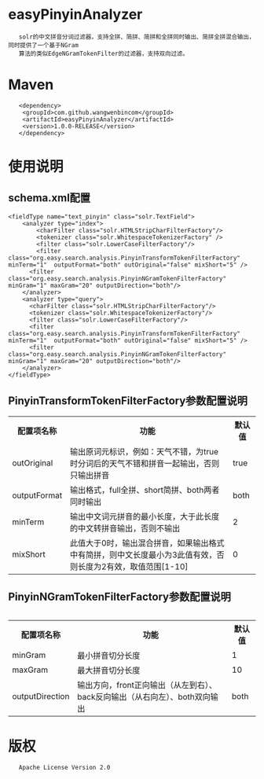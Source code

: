 # easyPinyinAnalyzer
       solr的中文拼音分词过滤器，支持全拼、简拼、简拼和全拼同时输出、简拼全拼混合输出，同时提供了一个基于NGram
       算法的类似EdgeNGramTokenFilter的过滤器，支持双向过滤。
# Maven
       <dependency>
        <groupId>com.github.wangwenbincom</groupId>
        <artifactId>easyPinyinAnalyzer</artifactId>
        <version>1.0.0-RELEASE</version>
       </dependency>
# 使用说明 
## schema.xml配置
	<fieldType name="text_pinyin" class="solr.TextField">
		<analyzer type="index">
			<charFilter class="solr.HTMLStripCharFilterFactory"/>
			<tokenizer class="solr.WhitespaceTokenizerFactory" />			
			<filter class="solr.LowerCaseFilterFactory"/>
			<filter class="org.easy.search.analysis.PinyinTransformTokenFilterFactory" minTerm="1"  outputFormat="both" outOriginal="false" mixShort="5" />
		  <filter class="org.easy.search.analysis.PinyinNGramTokenFilterFactory" minGram="1" maxGram="20" outputDirection="both"/>
		</analyzer>
		<analyzer type="query">
		  <charFilter class="solr.HTMLStripCharFilterFactory"/>
		  <tokenizer class="solr.WhitespaceTokenizerFactory"/> 
		  <filter class="solr.LowerCaseFilterFactory"/>
		  <filter class="org.easy.search.analysis.PinyinTransformTokenFilterFactory" minTerm="1"  outputFormat="both" outOriginal="false" mixShort="5" />
		  <filter class="org.easy.search.analysis.PinyinNGramTokenFilterFactory" minGram="1" maxGram="20" outputDirection="both"/>
		</analyzer>
	</fieldType>
## PinyinTransformTokenFilterFactory参数配置说明
<table>
	<tr><th>配置项名称</th><th>功能</th><th>默认值</th></tr>	
	<tr><td>outOriginal</td><td>输出原词元标识，例如：天气不错，为true时分词后的天气不错和拼音一起输出，否则只输出拼音</td><td>true</td></tr>
	<tr><td>outputFormat</td><td>输出格式，full全拼、short简拼、both两者同时输出</td><td>both</td></tr>
	<tr><td>minTerm</td><td>输出中文词元拼音的最小长度，大于此长度的中文转拼音输出，否则不输出</td><td>2</td></tr>
	<tr><td>mixShort</td><td>此值大于0时，输出混合拼音，如果输出格式中有简拼，则中文长度最小为3此值有效，否则长度为2有效，取值范围[1-10]</td><td>0</td></tr>	
<table>
	
## PinyinNGramTokenFilterFactory参数配置说明
<table>
	<tr><th>配置项名称</th><th>功能</th><th>默认值</th></tr>
	<tr><td>minGram</td><td>最小拼音切分长度</td><td>1</td></tr>
	<tr><td>maxGram</td><td>最大拼音切分长度</td><td>10</td></tr>
	<tr><td>outputDirection</td><td>输出方向，front正向输出（从左到右）、back反向输出（从右向左）、both双向输出</td><td>both</td></tr>
<table>
	
# 版权
       Apache License Version 2.0
